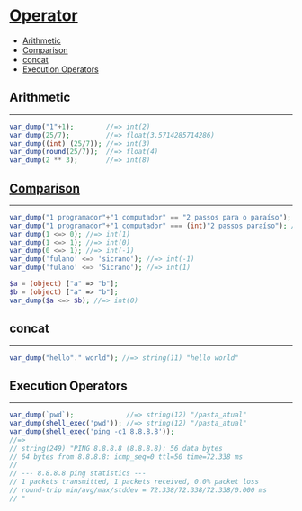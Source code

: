 # [Operator](http://php.net/manual/en/language.operators.php)

- [Arithmetic](#arithmetic)
- [Comparison ](#comparison)
- [concat](#concat)
- [Execution Operators](#execution-operators)

## Arithmetic
---

```php
var_dump("1"+1);        //=> int(2)
var_dump(25/7);         //=> float(3.5714285714286)
var_dump((int) (25/7)); //=> int(3)
var_dump(round(25/7));  //=> float(4)
var_dump(2 ** 3);       //=> int(8)
```

## [Comparison ](http://php.net/manual/en/types.comparisons.php)
---

```php
var_dump("1 programador"+"1 computador" == "2 passos para o paraíso"); //=> bool(true)
var_dump("1 programador"+"1 computador" === (int)"2 passos paraíso"); //=> bool(true)
var_dump(1 <=> 0); //=> int(1)
var_dump(1 <=> 1); //=> int(0)
var_dump(0 <=> 1); //=> int(-1)
var_dump('fulano' <=> 'sicrano'); //=> int(-1)
var_dump('fulano' <=> 'Sicrano'); //=> int(1)

$a = (object) ["a" => "b"];
$b = (object) ["a" => "b"];
var_dump($a <=> $b); //=> int(0)
```

## concat
---

```php
var_dump("hello"." world"); //=> string(11) "hello world"
```

## Execution Operators
---

```php
var_dump(`pwd`);             //=> string(12) "/pasta_atual"
var_dump(shell_exec('pwd')); //=> string(12) "/pasta_atual"
var_dump(shell_exec('ping -c1 8.8.8.8'));
//=>
// string(249) "PING 8.8.8.8 (8.8.8.8): 56 data bytes
// 64 bytes from 8.8.8.8: icmp_seq=0 ttl=50 time=72.338 ms
// 
// --- 8.8.8.8 ping statistics ---
// 1 packets transmitted, 1 packets received, 0.0% packet loss
// round-trip min/avg/max/stddev = 72.338/72.338/72.338/0.000 ms
// "
```